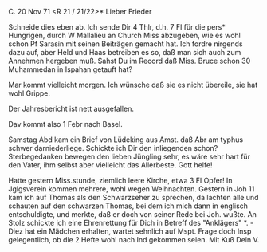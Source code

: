  C. 20 Nov 71
 <R 21 / 21/22>*
Lieber Frieder

Schneide dies eben ab. Ich sende Dir 4 Thlr, d.h. 7 Fl für die pers<ischen>* Hungrigen, durch W Mallalieu an Church Miss abzugeben, wie es wohl schon Pf Sarasin mit seinen Beiträgen gemacht hat. Ich fordre nirgends dazu auf, aber Held und Haas betreiben es so, daß man sich auch zum Annehmen hergeben muß. Sahst Du im Record daß Miss. Bruce schon 30 Muhammedan in Ispahan getauft hat?

Mar kommt vielleicht morgen. Ich wünsche daß sie es nicht übereile, sie hat wohl Grippe.

Der Jahresbericht ist nett ausgefallen.

Dav kommt also 1 Febr nach Basel.

Samstag Abd kam ein Brief von Lüdeking aus Amst. daß Abr am typhus schwer darniederliege. Schickte ich Dir den inliegenden schon? Sterbegedanken bewegen den lieben Jüngling sehr, es wäre sehr hart für den Vater, ihm selbst aber vielleicht das Allerbeste. Gott helfe!

Hatte gestern Miss.stunde, ziemlich leere Kirche, etwa 3 Fl Opfer! 
In Jglgsverein kommen mehrere, wohl wegen Weihnachten. Gestern in Joh 11 kam ich auf Thomas als den Schwarzseher zu sprechen, da lachten alle und schauten auf den schwarzen Thomas, bei dem ich mich dann in englisch entschuldigte, und merkte, daß er doch von seiner Rede bei Joh. wußte. 
An Stolz schickte ich eine Ehrenrettung für Dich in Betreff des "Anklägers" <von Breitenbach beschuldigt.>*. - Diez hat ein Mädchen erhalten, wartet sehnlich auf Mspt. Frage doch Insp gelegentlich, ob die 2 Hefte wohl nach Ind gekommen seien.
 Mit Kuß Dein V.
